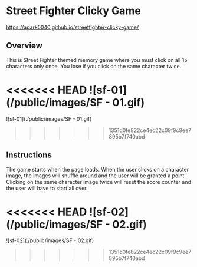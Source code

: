 # Street Fighter Clicky Game

https://apark5040.github.io/streetfighter-clicky-game/

## Overview

This is Street Fighter themed memory game where you must click on all 15 characters only once. You lose if you click on the same character twice. 

<<<<<<< HEAD
![sf-01](/public/images/SF - 01.gif)
=======
![sf-01](./public/images/SF - 01.gif)
>>>>>>> 1351d0fe822ce4ec22c09f9c9ee7895b7f740abd





## Instructions

The game starts when the page loads. When the user clicks on a character image, the images will shuffle around and the user will be granted a point. Clicking on the same character image twice will reset the score counter and the user will have to start all over. 

<<<<<<< HEAD
![sf-02](/public/images/SF - 02.gif)
=======
![sf-02](./public/images/SF - 02.gif)
>>>>>>> 1351d0fe822ce4ec22c09f9c9ee7895b7f740abd

